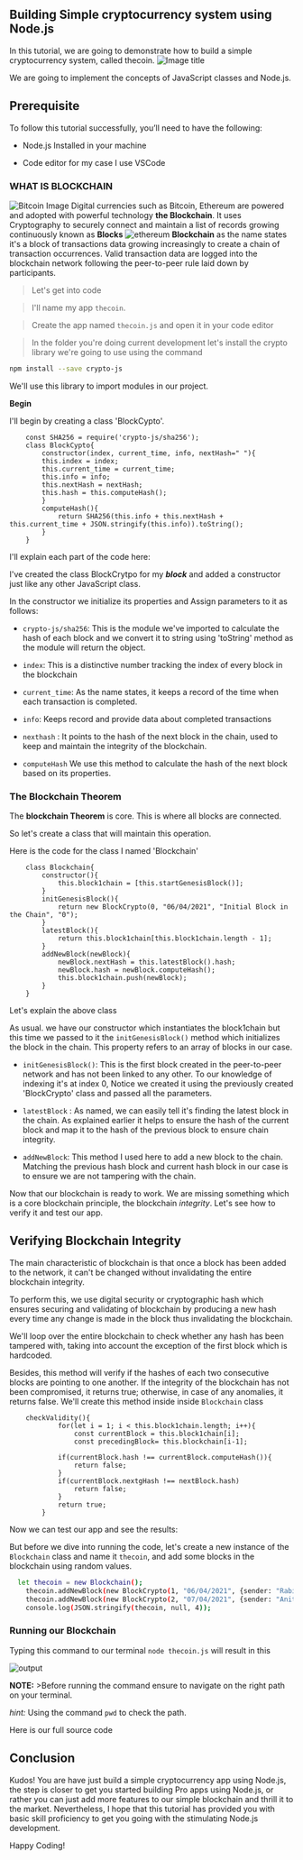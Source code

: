 ## Building Simple cryptocurrency system using Node.js

In this tutorial, we are going to demonstrate how to build a simple cryptocurrency system, called thecoin.
![Image title](engineering-education/building-web-server-with-vlangbuilding-a-simple-cryptocurrency-blockchain/trade.jpg)

We are going to implement the concepts of JavaScript classes and Node.js.

## Prerequisite
To follow this tutorial successfully, you’ll need to have the following:

- Node.js Installed in your machine

- Code editor for my case I use VSCode


### WHAT IS BLOCKCHAIN
![Bitcoin Image](engineering-education/building-web-server-with-vlangbuilding-a-simple-cryptocurrency-blockchain/bitcoin.jpg)
Digital currencies such as Bitcoin, Ethereum are powered and adopted with powerful technology **the Blockchain**. It uses Cryptography to securely connect and maintain a list of records growing continuously known as **Blocks**
![ethereum](engineering-education/building-web-server-with-vlangbuilding-a-simple-cryptocurrency-blockchain/ethereum.jpg)
**Blockchain** as the name states it's a block of transactions data growing increasingly to create a chain of transaction occurrences. Valid transaction data are logged into the blockchain network following the peer-to-peer rule laid down by participants.

> Let's get into code

> I'll name my app `thecoin`.

> Create the app named `thecoin.js` and open it in your code editor

> In the folder you're doing current development let's install the crypto library we're going to use using the command

```bash
npm install --save crypto-js
```

We'll use this library to import modules in our project.

**Begin**

I'll begin by creating a class 'BlockCypto'.

```Node
    const SHA256 = require('crypto-js/sha256');
    class BlockCypto{
        constructor(index, current_time, info, nextHash=" "){
        this.index = index;
        this.current_time = current_time;
        this.info = info;
        this.nextHash = nextHash;
        this.hash = this.computeHash();     
        }
        computeHash(){
            return SHA256(this.info + this.nextHash + this.current_time + JSON.stringify(this.info)).toString();
        }   
    }
```

I'll explain each part of the code here:

I've created the class BlockCrytpo for my ***block*** and added a constructor just like any other JavaScript class. 

In the constructor we initialize its properties and Assign parameters to it as follows:

    

- `crypto-js/sha256`: This is the module we've imported to calculate the hash of each block and we convert it to string using 'toString' method as the module will return the object.

- `index`:  This is a distinctive number tracking the index of every block in the blockchain

- `current_time`: As the name states, it keeps a record of the time when each transaction is completed. 

- `info`: Keeps record and provide data about completed transactions 

- `nexthash` : It points to the hash of the next block in the chain, used to keep and maintain the integrity of the blockchain.

- `computeHash` We use this method to calculate the hash of the next block based on its properties.

### The Blockchain Theorem

The **blockchain Theorem** is core. This is where all blocks are connected. 

So let's create a class that will maintain this operation.

Here is the code for the class I named 'Blockchain'

```Node
    class Blockchain{
        constructor(){
            this.block1chain = [this.startGenesisBlock()];     
        }
        initGenesisBlock(){
            return new BlockCrypto(0, "06/04/2021", "Initial Block in the Chain", "0");
        }
        latestBlock(){
            return this.block1chain[this.block1chain.length - 1];
        }
        addNewBlock(newBlock){
            newBlock.nextHash = this.latestBlock().hash;
            newBlock.hash = newBlock.computeHash();        
            this.block1chain.push(newBlock);
        }
    }
```


Let's explain the above class 

As usual. we have our constructor which instantiates the block1chain but this time we passed to it the `initGenesisBlock()` method which initializes the block in the chain. This property refers to an array of blocks in our case.

- `initGenesisBlock()`: This is the first block created in the peer-to-peer network and has not been linked to any other. To our knowledge of indexing it's at index 0, Notice we created it using the previously created 'BlockCrypto' class and passed all the parameters.

- `latestBlock` : As named, we can easily tell it's finding the latest block in the chain. As explained earlier it helps to ensure the hash of the current block and map it to the hash of the previous block to ensure chain integrity.

- `addNewBlock`: This method I used here to add a new block to the chain. Matching the previous hash block and current hash block in our case is to ensure we are not tampering with the chain.


Now that our blockchain is ready to work. We are missing something which is a core blockchain principle, the blockchain _integrity_. Let's see how to verify it and test our app.

## Verifying Blockchain Integrity 

The main characteristic of blockchain is that once a block has been added to the network, it can't be changed without invalidating the entire blockchain integrity.

To perform this, we use digital security or cryptographic hash which ensures securing and validating of blockchain by producing a new hash every time any change is made in the block thus invalidating the blockchain.

We'll loop over the entire blockchain to check whether any hash has been tampered with, taking into account the exception of the first block which is hardcoded.

Besides, this method will verify if the hashes of each two consecutive blocks are pointing to one another. If the integrity of the blockchain has not been compromised, it returns true; otherwise, in case of any anomalies, it returns false.
 We'll create this method inside inside `Blockchain` class
```Node
    checkValidity(){
            for(let i = 1; i < this.block1chain.length; i++){
                const currentBlock = this.block1chain[i];
                const precedingBlock= this.blockchain[i-1];

            if(currentBlock.hash !== currentBlock.computeHash()){
                return false;
            }
            if(currentBlock.nextgHash !== nextBlock.hash)
                return false;
            }
            return true;
        }
```


Now we can test our app and see the results:

But before we dive into running the code, let's create a new instance of the `Blockchain` class and name it `thecoin`, and add some blocks in the blockchain using random values.  

```bash
  let thecoin = new Blockchain();
    thecoin.addNewBlock(new BlockCrypto(1, "06/04/2021", {sender: "Rabin Yitzack", recipient: "Loyd Eve", quantity: 20}));
    thecoin.addNewBlock(new BlockCrypto(2, "07/04/2021", {sender: "Anita Vyona", recipient: "Felix Mush", quantity: 349}) );
    console.log(JSON.stringify(thecoin, null, 4));
```

### Running our Blockchain

Typing this command to our terminal `node thecoin.js` will result in this 

![output](engineering-education/building-web-server-with-vlangbuilding-a-simple-cryptocurrency-blockchain/output.png)

**NOTE:** >Before running the command ensure to navigate on the right path on your terminal.

_hint:_ Using the command `pwd` to check the path.

Here is our full source code

## Conclusion

Kudos! You are have just build a simple cryptocurrency app using Node.js, the step is closer to get you started building Pro apps using Node.js, or rather you can just add more features to our simple blockchain and thrill it to the market.
Nevertheless, I hope that this tutorial has provided you with basic skill proficiency to get you going with the stimulating Node.js development.  

Happy Coding!



